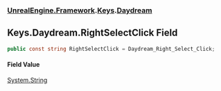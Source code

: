 ### [UnrealEngine.Framework](UnrealEngine_Framework.md 'UnrealEngine.Framework').[Keys](Keys.md 'UnrealEngine.Framework.Keys').[Daydream](Keys_Daydream.md 'UnrealEngine.Framework.Keys.Daydream')
## Keys.Daydream.RightSelectClick Field
```csharp
public const string RightSelectClick = Daydream_Right_Select_Click;
```
#### Field Value
[System.String](https://docs.microsoft.com/en-us/dotnet/api/System.String 'System.String')
